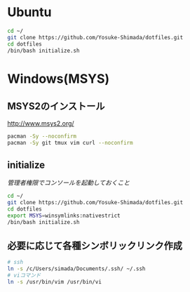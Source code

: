 # Ubuntu
```sh
cd ~/
git clone https://github.com/Yosuke-Shimada/dotfiles.git
cd dotfiles
/bin/bash initialize.sh
```  
# Windows(MSYS)  
## MSYS2のインストール  
http://www.msys2.org/
```sh
pacman -Sy --noconfirm
pacman -Sy git tmux vim curl --noconfirm
```  
## initialize  
*管理者権限でコンソールを起動しておくこと*  
```sh
cd ~/
git clone https://github.com/Yosuke-Shimada/dotfiles.git
cd dotfiles
export MSYS=winsymlinks:nativestrict
/bin/bash initialize.sh
```  
## 必要に応じて各種シンボリックリンク作成
```sh
# ssh
ln -s /c/Users/simada/Documents/.ssh/ ~/.ssh
# viコマンド
ln -s /usr/bin/vim /usr/bin/vi
```  

